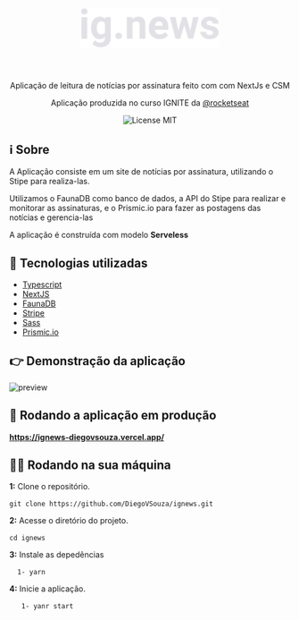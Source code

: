 <h1 align="center">
<br>
  <img src="./public/images/logo.svg" alt="logo" width="250">
<br>
<br>
</h1>

<p align="center">Aplicação de leitura de notícias por assinatura feito com com NextJs e CSM </p> 
 <p align="center">Aplicação produzida no curso IGNITE da <a href="https://www.rocketseat.com.br/">@rocketseat</a> </p>

<p align="center">
    <img src="https://img.shields.io/badge/License-MIT-blue.svg" alt="License MIT">
  </a>  
</p>

## ℹ Sobre 

<p>A Aplicação consiste em um site de notícias por assinatura, utilizando o Stipe para realiza-las.
</p>
<p>
  Utilizamos o FaunaDB como banco de dados, a API do Stipe para realizar e monitorar as assinaturas, e o Prismic.io para fazer as postagens das notícias e gerencia-las
 </p>
 <p>A aplicação é construída com modelo <strong>Serveless</strong></p>

## 🚀 Tecnologias utilizadas
- [Typescript](https://www.typescriptlang.org/)
- [NextJS](https://nextjs.org/)
- [FaunaDB](https://fauna.com/)
- [Stripe](https://stripe.com/docs/payments)
- [Sass](https://sass-lang.com/)
- [Prismic.io](https://prismic.io/)


## 👉 Demonstração da aplicação
  <img src="./public/preview.png" alt="preview">

## 💟 Rodando a aplicação em produção

  <strong>https://ignews-diegovsouza.vercel.app/</strong>

## 👨‍💻 Rodando na sua máquina

**1:** Clone o repositório.

```
git clone https://github.com/DiegoVSouza/ignews.git

```

**2:** Acesse o diretório do projeto.

```
cd ignews
```

**3:** Instale as depedências
```
  1- yarn

```
**4:** Inicie a aplicação.
```
   1- yanr start
   
```

